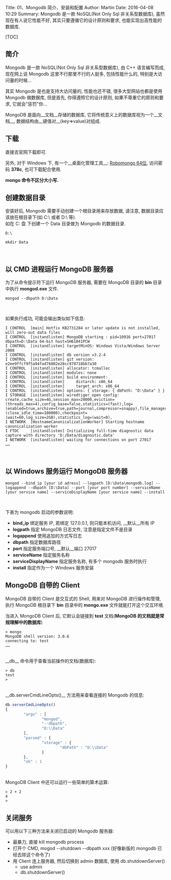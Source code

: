 Title: 01、Mongodb 简介、安装和配置
Author: Martin
Date: 2016-04-08 10:29
Summary: Mongodb 是一款 NoSQL(Not Only Sql 非关系型数据库), 虽然现在有人说它性能不好, 其实只要遵循它的设计原则和要求, 也能实现出高性能的数据库.

[TOC]

## 简介
Mongodb 是一款 NoSQL(Not Only Sql 非关系型数据库), 由 C++ 语言编写而成, 现在网上说 Mongodb 这里不行那里不行的人挺多, 包括性能什么的, 特别是大访问量的时候...

其实 Mongodb 是也是支持大访问量的, 性能也还不错, 很多大型网站也都是使用 Mongodb 做数据库, 但是首先, 你得遵照它的设计原则, 如果不尊重它的原则和要求, 它就会"惩罚"你...

MongoDB 是面向__文档__存储的数据库, 它将传统意义上的数据库视为一个__文档__, 数据结构由__键值对__(key=\>value)对组成.

## 下载
直接去官网下载即可.

另外, 对于 Windows 下, 有一个__桌面化管理工具__: [Robomongo 64位](https://yunpan.cn/cqXnDqkxqwSCX), 访问密码 __378c__, 也可下载配合使用.

__mongo 命令不区分大小写.__

## 创建数据目录
安装好后, Mongodb 需要手动创建一个根目录用来存放数据, 请注意, 数据目录应该放在根目录下(如 C:\ 或者 D:\ 等).<br>
如在 C: 盘 下创建一个 Data 目录做为 Mongodb 的数据目录.

```
D:\

mkdir Data
```
<br>

## 以 CMD 进程运行 MongoDB 服务器
为了从命令提示符下运行 MongoDB 服务器, 需要在 MongoDB 目录的 __bin__ 目录中执行 __mongod.exe__ 文件.

```
mongod --dbpath D:\Data
```
<br>

如果执行成功, 可能会输出类似如下信息:

```
I CONTROL  [main] Hotfix KB2731284 or later update is not installed, will zero-out data files
I CONTROL  [initandlisten] MongoDB starting : pid=10916 port=27017 dbpath=D:\Data 64-bit host=SH61041PCW
I CONTROL  [initandlisten] targetMinOS: Windows Vista/Windows Server 2008
I CONTROL  [initandlisten] db version v3.2.4
I CONTROL  [initandlisten] git version: e2ee9ffcf9f5a94fad76802e28cc978718bb7a30
I CONTROL  [initandlisten] allocator: tcmalloc
I CONTROL  [initandlisten] modules: none
I CONTROL  [initandlisten] build environment:
I CONTROL  [initandlisten]     distarch: x86_64
I CONTROL  [initandlisten]     target_arch: x86_64
I CONTROL  [initandlisten] options: { storage: { dbPath: "D:\Data" } }
I STORAGE  [initandlisten] wiredtiger_open config: create,cache_size=4G,session_max=20000,eviction=(threads_max=4),config_base=false,statistics=(fast),log=(enabled=true,archive=true,path=journal,compressor=snappy),file_manager=(close_idle_time=100000),checkpoint=(wait=60,log_size=2GB),statistics_log=(wait=0),
I NETWORK  [HostnameCanonicalizationWorker] Starting hostname canonicalization worker
I FTDC     [initandlisten] Initializing full-time diagnostic data capture with directory 'D:/Data/diagnostic.data'
I NETWORK  [initandlisten] waiting for connections on port 27017
……
```
<br>

## 以 Windows 服务运行 MongoDB 服务器
```
mongod --bind_ip [your id adress] --logpath [D:\Data\mongodb.log] --logappend --dbpath [D:\Data] --port [your port number] --serviceName [your service name] --serviceDisplayName [your service name] --install
```
<br>

下表为 mongodb 启动的参数说明:

- __bind_ip__               绑定服务 IP, 若绑定 127.0.0.1, 则只能本机访问, __默认__所有 IP
- __logpath__               指定 MongoDB 日志文件, 注意是指定文件不是目录
- __logappend__             使用追加的方式写日志
- __dbpath__                指定数据库路径
- __port__                  指定服务端口号, __默认__端口 27017
- __serviceName__           指定服务名称
- __serviceDisplayName__    指定服务名称, 有多个 mongodb 服务时执行
- __install__               指定作为一个 Windows 服务安装

## MongoDB 自带的 Client
MongoDB 自带的 Client 是交互式的 Shell, 用来对 MongoDB 进行操作和管理, 执行 MongoDB 根目录下 __bin__ 目录中的 __mongo.exe__ 文件就能打开这个交互环境.

当进入 MongoDB Client 后, 它默认会链接到 __test__ 文档(__MongoDB 的文档就是常规理解中的数据库__)

```
> mongo
MongoDB shell version: 3.0.6
connecting to: test
……
```
<br>
__db__ 命令用于查看当前操作的文档(数据库):

```
> db
test
>
```
<br>
__db.serverCmdLineOpts()__ 方法用来查看连接的 Mongodb 的信息:

```js
db.serverCmdLineOpts()
{
        "argv" : [
                "mongod",
                "--dbpath",
                "D:\\Data"
        ],
        "parsed" : {
                "storage" : {
                        "dbPath" : "D:\\Data"
                }
        },
        "ok" : 1
}
```
<br>
MongoDB Client 中还可以运行一些简单的算术运算:

```
> 2 + 2
4
>
```

## 关闭服务

可以用以下三种方法来关闭已启动的 Mongodb 服务器:

- 最暴力, 直接 kill mongodb process
- 打开个 CMD, mogod \-\-shutdown \-\-dbpath xxx (好像新版的 mongodb 已经去除这个命令了)
- 用 Client 连上服务器, 然后切换到 admin 数据库, 使用 db.shutdownServer()
    + use admin
    + db.shutdownServer()
